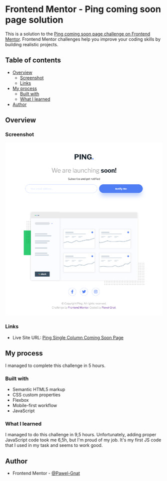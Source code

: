 # Frontend Mentor - Ping coming soon page solution

This is a solution to the [Ping coming soon page challenge on Frontend Mentor](https://www.frontendmentor.io/challenges/ping-single-column-coming-soon-page-5cadd051fec04111f7b848da). Frontend Mentor challenges help you improve your coding skills by building realistic projects.

## Table of contents

- [Overview](#overview)
  - [Screenshot](#screenshot)
  - [Links](#links)
- [My process](#my-process)
  - [Built with](#built-with)
  - [What I learned](#what-i-learned)
- [Author](#author)

## Overview

### Screenshot

![](./screenshot.png)

### Links

- Live Site URL: [Ping Single Column Coming Soon Page](https://pawel-gnat.github.io/Frontend-Mentor-Ping-Single-Column-Coming-Soon-Page/)

## My process

I managed to complete this challenge in 5 hours.

### Built with

- Semantic HTML5 markup
- CSS custom properties
- Flexbox
- Mobile-first workflow
- JavaScript

### What I learned

I managed to do this challenge in 9,5 hours. Unfortunately, adding proper JavaScript code took me 6,5h, but I'm proud of my job. It's my first JS code that I used in my task and seems to work good.

## Author

- Frontend Mentor - [@Pawel-Gnat](https://www.frontendmentor.io/profile/Pawel-Gnat)
